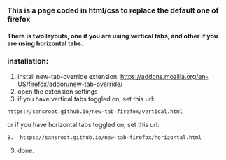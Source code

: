 ### This is a page coded in html/css to replace the default one of firefox
#### There is two layouts, one if you are using vertical tabs, and other if you are using horizontal tabs.

### installation:

1. install new-tab-override extension: <a>https://addons.mozilla.org/en-US/firefox/addon/new-tab-override/</a>
2. open the extension settings
3. if you have vertical tabs toggled on, set this url:
```
https://sansroot.github.io/new-tab-firefox/vertical.html
```
or if you have horizontal tabs toggled on, set this url:
   ```
8.  https://sansroot.github.io/new-tab-firefox/horizontal.html
   ```
3. done.
